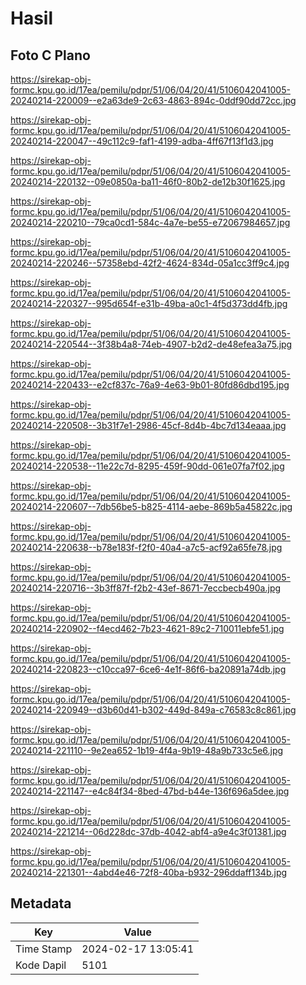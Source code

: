 # Hasil

## Foto C Plano

https://sirekap-obj-formc.kpu.go.id/17ea/pemilu/pdpr/51/06/04/20/41/5106042041005-20240214-220009--e2a63de9-2c63-4863-894c-0ddf90dd72cc.jpg

https://sirekap-obj-formc.kpu.go.id/17ea/pemilu/pdpr/51/06/04/20/41/5106042041005-20240214-220047--49c112c9-faf1-4199-adba-4ff67f13f1d3.jpg

https://sirekap-obj-formc.kpu.go.id/17ea/pemilu/pdpr/51/06/04/20/41/5106042041005-20240214-220132--09e0850a-ba11-46f0-80b2-de12b30f1625.jpg

https://sirekap-obj-formc.kpu.go.id/17ea/pemilu/pdpr/51/06/04/20/41/5106042041005-20240214-220210--79ca0cd1-584c-4a7e-be55-e72067984657.jpg

https://sirekap-obj-formc.kpu.go.id/17ea/pemilu/pdpr/51/06/04/20/41/5106042041005-20240214-220246--57358ebd-42f2-4624-834d-05a1cc3ff9c4.jpg

https://sirekap-obj-formc.kpu.go.id/17ea/pemilu/pdpr/51/06/04/20/41/5106042041005-20240214-220327--995d654f-e31b-49ba-a0c1-4f5d373dd4fb.jpg

https://sirekap-obj-formc.kpu.go.id/17ea/pemilu/pdpr/51/06/04/20/41/5106042041005-20240214-220544--3f38b4a8-74eb-4907-b2d2-de48efea3a75.jpg

https://sirekap-obj-formc.kpu.go.id/17ea/pemilu/pdpr/51/06/04/20/41/5106042041005-20240214-220433--e2cf837c-76a9-4e63-9b01-80fd86dbd195.jpg

https://sirekap-obj-formc.kpu.go.id/17ea/pemilu/pdpr/51/06/04/20/41/5106042041005-20240214-220508--3b31f7e1-2986-45cf-8d4b-4bc7d134eaaa.jpg

https://sirekap-obj-formc.kpu.go.id/17ea/pemilu/pdpr/51/06/04/20/41/5106042041005-20240214-220538--11e22c7d-8295-459f-90dd-061e07fa7f02.jpg

https://sirekap-obj-formc.kpu.go.id/17ea/pemilu/pdpr/51/06/04/20/41/5106042041005-20240214-220607--7db56be5-b825-4114-aebe-869b5a45822c.jpg

https://sirekap-obj-formc.kpu.go.id/17ea/pemilu/pdpr/51/06/04/20/41/5106042041005-20240214-220638--b78e183f-f2f0-40a4-a7c5-acf92a65fe78.jpg

https://sirekap-obj-formc.kpu.go.id/17ea/pemilu/pdpr/51/06/04/20/41/5106042041005-20240214-220716--3b3ff87f-f2b2-43ef-8671-7eccbecb490a.jpg

https://sirekap-obj-formc.kpu.go.id/17ea/pemilu/pdpr/51/06/04/20/41/5106042041005-20240214-220902--f4ecd462-7b23-4621-89c2-710011ebfe51.jpg

https://sirekap-obj-formc.kpu.go.id/17ea/pemilu/pdpr/51/06/04/20/41/5106042041005-20240214-220823--c10cca97-6ce6-4e1f-86f6-ba20891a74db.jpg

https://sirekap-obj-formc.kpu.go.id/17ea/pemilu/pdpr/51/06/04/20/41/5106042041005-20240214-220949--d3b60d41-b302-449d-849a-c76583c8c861.jpg

https://sirekap-obj-formc.kpu.go.id/17ea/pemilu/pdpr/51/06/04/20/41/5106042041005-20240214-221110--9e2ea652-1b19-4f4a-9b19-48a9b733c5e6.jpg

https://sirekap-obj-formc.kpu.go.id/17ea/pemilu/pdpr/51/06/04/20/41/5106042041005-20240214-221147--e4c84f34-8bed-47bd-b44e-136f696a5dee.jpg

https://sirekap-obj-formc.kpu.go.id/17ea/pemilu/pdpr/51/06/04/20/41/5106042041005-20240214-221214--06d228dc-37db-4042-abf4-a9e4c3f01381.jpg

https://sirekap-obj-formc.kpu.go.id/17ea/pemilu/pdpr/51/06/04/20/41/5106042041005-20240214-221301--4abd4e46-72f8-40ba-b932-296ddaff134b.jpg


## Metadata

| Key        | Value               |
| ---------- | ------------------- |
| Time Stamp | 2024-02-17 13:05:41 |
| Kode Dapil | 5101                |



